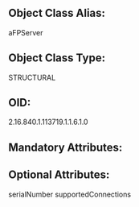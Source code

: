 ## Object Class Alias:
  aFPServer

## Object Class Type:
  STRUCTURAL

## OID:
  2.16.840.1.113719.1.1.6.1.0

## Mandatory Attributes:
  

## Optional Attributes:
  serialNumber
  supportedConnections
